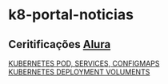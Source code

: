 # k8-portal-noticias

## Ceritificações [Alura](https://www.alura.com.br/)

[KUBERNETES POD, SERVICES, CONFIGMAPS](https://cursos.alura.com.br/certificate/daniel-kiesshau/kubernetes-pods-services-configmap)<br/>
[KUBERNETES DEPLOYMENT VOLUMENTS](https://cursos.alura.com.br/certificate/daniel-kiesshau/kubernetes-deployments-volumes-escalabilidade)


